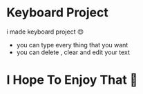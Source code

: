 # Keyboard Project
i made keyboard project 😍

<ul>
    <li>you can type every thing that you want</li>
    <li>you can delete , clear and edit your text</li>
</ul>
<h1>I Hope To Enjoy That 🤗</h1>
